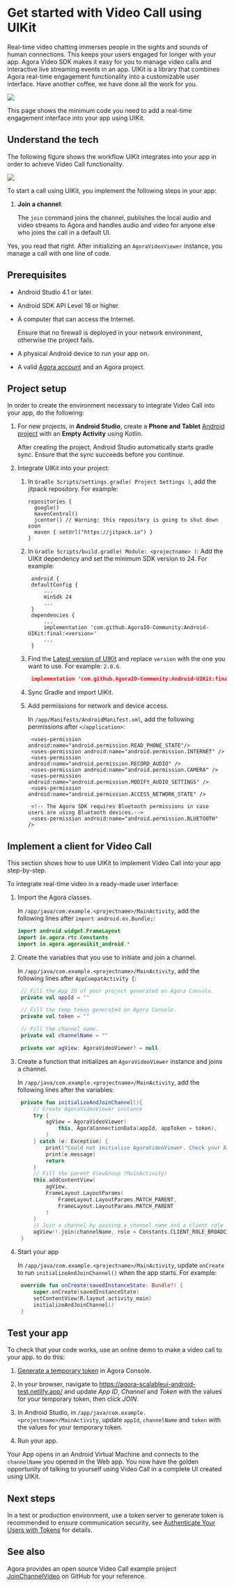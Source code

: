 
# Get started with Video Call using UIKit

Real-time video chatting immerses people in the sights and sounds of human connections. This keeps your users engaged for longer with your app. Agora Video SDK makes it easy for you to manage video calls and interactive live streaming events in an app. UIKit is a library that combines Agora real-time engagement functionality into a customizable user interface. Have another coffee, we have done all the work for you. 

![](images/uikit-ui.png)

This page shows the minimum code you need to add a real-time engagement interface into your app using UIKit.

## Understand the tech

The following figure shows the workflow UIKit integrates into your app in order to achieve Video Call functionality.

![](https://web-cdn.agora.io/docs-files/1629250175461)

To start a call using UIKit, you implement the following steps in your app:

1. **Join a channel**:

   The `join` command joins the channel, publishes the local audio and video streams to Agora and handles audio and video for anyone else who joins the call in a default UI. 


Yes, you read that right. After initializing an `AgoraVideoViewer` instance, you manage a call with one line of code. 


## Prerequisites

- Android Studio 4.1 or later.
- Android SDK API Level 16 or higher.
- A computer that can access the Internet. 

    Ensure that no firewall is deployed in your network environment, otherwise the project fails.

- A physical Android device to run your app on.  
- A valid [Agora account](https://docs.agora.io/en/Agora%20Platform/sign_in_and_sign_up) and an Agora project.

## Project setup

In order to create the environment necessary to integrate Video Call into your app, do the following:

1. For new projects, in **Android Studio**, create a **Phone and Tablet** [Android project](https://developer.android.com/studio/projects/create-project) with an **Empty Activity** using Kotlin.

   After creating the project, Android Studio automatically starts gradle sync. Ensure that the sync succeeds before you continue.

1. Integrate UIKit into your project:

   1. In `Gradle Scripts/settings.gradle( Project Settings )`, add the jitpack repository. For example:
       ```
      repositories {
         google()
         mavenCentral()
         jcenter() // Warning: this repository is going to shut down soon
         maven { setUrl("https://jitpack.io") }
      }
       ```
   2. In `Gradle Scripts/build.gradle( Module: <projectname> )`: Add the UIKit dependency and set the minimum SDK version to 24. For example:  
       ```
        android {
        defaultConfig {
            ...
            minSdk 24
            ...
        }
        dependencies {
            ...
            implementation 'com.github.AgoraIO-Community:Android-UIKit:final:<version>'
            ...
        }
      ```

   3. Find the [Latest version of UIKit](https://jitpack.io/#com.github.AgoraIO-Community/Android-UIKit) and replace `version` with the one you want to use. For example: `2.0.6`. 
      ```json
       implementation 'com.github.AgoraIO-Community:Android-UIKit:final:2.0.6'
      ```
   5. Sync Gradle and import UIKit. 

   6. Add permissions for network and device access.

      In `/app/Manifests/AndroidManifest.xml`, add the following permissions after `</application>`:

      ```
       <uses-permission android:name="android.permission.READ_PHONE_STATE"/>
       <uses-permission android:name="android.permission.INTERNET" />
       <uses-permission android:name="android.permission.RECORD_AUDIO" />
       <uses-permission android:name="android.permission.CAMERA" />
       <uses-permission android:name="android.permission.MODIFY_AUDIO_SETTINGS" />
       <uses-permission android:name="android.permission.ACCESS_NETWORK_STATE" />
   
       <!-- The Agora SDK requires Bluetooth permissions in case users are using Bluetooth devices.-->
       <uses-permission android:name="android.permission.BLUETOOTH" />
      ```
   
## Implement a client for Video Call

This section shows how to use UIKit to implement Video Call into your app step-by-step.

To integrate real-time video in a ready-made user interface:

1. Import the Agora classes.

   In `/app/java/com.example.<projectname>/MainActivity`, add the following lines after `import android.os.Bundle;`:

   ```kotlin
   import android.widget.FrameLayout
   import io.agora.rtc.Constants
   import io.agora.agorauikit_android.*
   ```

2. Create the variables that you use to initiate and join a channel.

   In `/app/java/com.example.<projectname>/MainActivity`, add the following lines after `AppCompatActivity {`:

   ```kotlin
    // Fill the App ID of your project generated on Agora Console.
    private val appId = ""

    // Fill the temp token generated on Agora Console.
    private val token = ""

    // Fill the channel name.
    private val channelName = ""

    private var agView: AgoraVideoViewer? = null
   ```

3. Create a function that initializes an `AgoraVideoViewer` instance and joins a channel.

   In `/app/java/com.example.<projectname>/MainActivity`, add the following lines after the variables:

   ```kotlin
    private fun initializeAndJoinChannel(){
        // Create AgoraVideoViewer instance
        try {
            agView = AgoraVideoViewer(
                this, AgoraConnectionData(appId, appToken = token),
            )
        } catch (e: Exception) {
            print("Could not initialise AgoraVideoViewer. Check your App ID is valid.")
            print(e.message)
            return
        }
        // Fill the parent ViewGroup (MainActivity)
        this.addContentView(
            agView,
            FrameLayout.LayoutParams(
                FrameLayout.LayoutParams.MATCH_PARENT,
                FrameLayout.LayoutParams.MATCH_PARENT
            )
        )
        // Join a channel by passing a channel name and a client role
        agView!!.join(channelName, role = Constants.CLIENT_ROLE_BROADCASTER)
    }
   ```

1. Start your app

   In `/app/java/com.example.<projectname>/MainActivity`, update `onCreate` to run  `initializeAndJoinChannel()` when the app starts. For example:

   ```kotlin
    override fun onCreate(savedInstanceState: Bundle?) {
        super.onCreate(savedInstanceState)
        setContentView(R.layout.activity_main)
        initializeAndJoinChannel()
    }
   ```


## Test your app

To check that your code works, use an online demo to make a video call to your app. to do this:

1. [Generate a temporary token](https://docs.agora.io/en/Agora%20Platform/get_appid_token?platform=All#generate-a-temporary-token) in Agora Console.

1. In your browser, navigate to https://agora-scalableui-android-test.netlify.app/ and update _App ID_, _Channel_ and _Token_ with the values for your temporary token, then click *JOIN*.

1. In Android Studio, in `/app/java/com.example.<projectname>/MainActivity`, update `appId`, `channelName` and `token` with the values for your temporary token.

1. Run your app.

Your App opens in an Android Virtual Machine and connects to the `channelName` you opened in the Web app. You now have the golden opportunity of talking to yourself using Video Call in a complete UI created using UIKit.


## Next steps

In a test or production environment, use a token server to generate token is recommended to ensure communication security, see [Authenticate Your Users with Tokens](https://docs.agora.io/en/Interactive%20Broadcast/token_server?platform=All%20Platforms) for details.

## See also

Agora provides an open source Video Call example project [JoinChannelVideo](https://github.com/AgoraIO/API-Examples/tree/dev/3.6.200/Android/APIExample/app/src/main/java/io/agora/api/example/examples/basic) on GitHub for your reference.